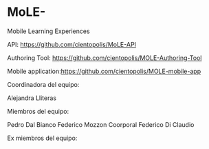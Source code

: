 # MoLE-
Mobile Learning Experiences


API: https://github.com/cientopolis/MoLE-API

Authoring Tool: https://github.com/cientopolis/MOLE-Authoring-Tool

Mobile application:https://github.com/cientopolis/MOLE-mobile-app

Coordinadora del equipo:

Alejandra Lliteras

Miembros del equipo:

Pedro Dal Bianco
Federico Mozzon Coorporal
Federico Di Claudio

Ex miembros del equipo:



